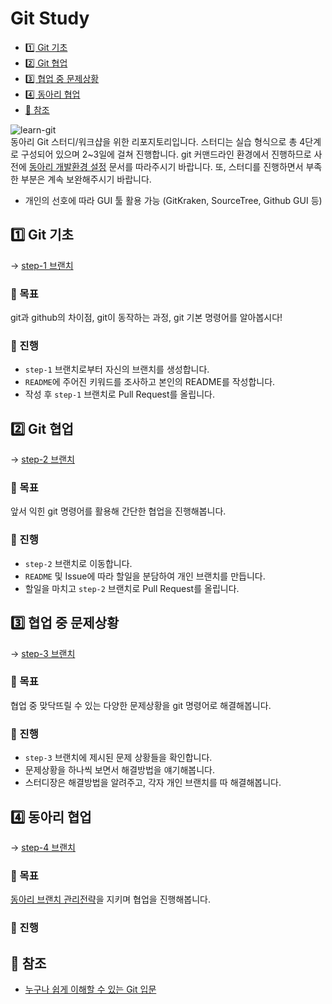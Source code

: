 # Git Study
- [1️⃣️ Git 기초](#1️⃣️-git-기초)
- [2️⃣️ Git 협업](#2️⃣️-git-협업)
- [3️⃣️ 협업 중 문제상황](#3️⃣️-협업-중-문제상황)
- [4️⃣️ 동아리 협업](#4️⃣️-동아리-협업)
- [🔗️ 참조](#️-참조)


![learn-git](https://i0.wp.com/blog.nextstacks.com/wp-content/uploads/2021/11/Reasons-to-Learn-Git-as-a-Developer-New.png?fit=1280%2C720&ssl=1)  
 동아리 Git 스터디/워크샵을 위한 리포지토리입니다. 스터디는 실습 형식으로 총 4단계로 구성되어 있으며 2~3일에 걸쳐 진행합니다. git 커맨드라인 환경에서 진행하므로 사전에 [동아리 개발환경 설정](https://github.com/ApptiveDev/.github/blob/main/docs/Dev%20Environment%20Setup.md) 문서를 따라주시기 바랍니다. 또, 스터디를 진행하면서 부족한 부분은 계속 보완해주시기 바랍니다.
- 개인의 선호에 따라 GUI 툴 활용 가능 (GitKraken, SourceTree, Github GUI 등)
 
## 1️⃣️ Git 기초
-> [step-1 브랜치](https://github.com/ApptiveDev/study-git/tree/step-1)
### 🎯️ 목표
git과 github의 차이점, git이 동작하는 과정, git 기본 명령어를 알아봅시다!
### 📜️ 진행
- `step-1` 브랜치로부터 자신의 브랜치를 생성합니다.
- `README`에 주어진 키워드를 조사하고 본인의 README를 작성합니다.
- 작성 후 `step-1` 브랜치로 Pull Request를 올립니다.

## 2️⃣️ Git 협업
-> [step-2 브랜치](https://github.com/ApptiveDev/study-git/tree/step-2)
### 🎯️ 목표
앞서 익힌 git 명령어를 활용해 간단한 협업을 진행해봅니다.

### 📜️ 진행
- `step-2` 브랜치로 이동합니다.
- `README` 및 Issue에 따라 할일을 분담하여 개인 브랜치를 만듭니다.
- 할일을 마치고 `step-2` 브랜치로 Pull Request를 올립니다.

## 3️⃣️ 협업 중 문제상황
-> [step-3 브랜치](https://github.com/ApptiveDev/study-git/tree/step-3)
### 🎯️ 목표
협업 중 맞닥뜨릴 수 있는 다양한 문제상황을 git 명령어로 해결해봅니다.
### 📜️ 진행
- `step-3` 브랜치에 제시된 문제 상황들을 확인합니다.
- 문제상황을 하나씩 보면서 해결방법을 얘기해봅니다.
- 스터디장은 해결방법을 알려주고, 각자 개인 브랜치를 따 해결해봅니다.

## 4️⃣️ 동아리 협업
-> [step-4 브랜치](https://github.com/ApptiveDev/study-git/tree/step-4)
### 🎯️ 목표
[동아리 브랜치 관리전략](https://github.com/ApptiveDev/.github/blob/f9a2f448b57225c3921dc774e8b7800c3289e878/docs/CONTRIBUTING.md)을 지키며 협업을 진행해봅니다.
### 📜️ 진행

## 🔗️ 참조
- [누구나 쉽게 이해할 수 있는 Git 입문](https://backlog.com/git-tutorial/kr/)
